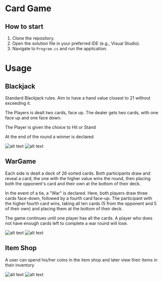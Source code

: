 # Card Game

## How to start

1. Clone the repository.
2. Open the solution file in your preferred IDE (e.g., Visual Studio).
3. Navigate to `Program.cs` and run the application.


# Usage
## Blackjack

Standard Blackjack rules. Aim to have a hand value closest to 21 without exceeding it.

The Players is dealt two cards, face up. The dealer gets two cards, with one face up and one face down.

The Player is given the choice to Hit or Stand

At the end of the round a winner is declared

![alt text](https://i.gyazo.com/ab60c3c23b953624ad3fc9d8ff2be263.png)
![alt text](https://i.gyazo.com/2ec545bc108f372a54debfb09f9b2351.png)


## WarGame

Each side is dealt a deck of 26 sorted cards. Both participants draw and reveal a card; the one with the higher value wins the round, then placing both the opponent's card and their own at the bottom of their deck.

In the event of a tie, a "War" is declared. Here, both players draw three cards face-down, followed by a fourth card face-up. The participant with the higher fourth card wins, taking all ten cards (5 from the opponent and 5 of their own) and placing them at the bottom of their deck.

The game continues until one player has all the cards. A player who does not have enough cards left to complete a war round will lose.

![alt text](https://i.gyazo.com/309c9d9c1600d3ab71e9d43496d180f5.png)
![alt text](https://i.gyazo.com/30225a615c4802fea31a9cc3f3be3c56.png)
## Item Shop

A user can spend his/her coins in the item shop and later view their items in their inventory

![alt text](https://i.gyazo.com/6e25da5c612b7a14eb265af0f50ef12c.png)
![alt text](https://i.gyazo.com/a76bda0ab80a660f5b2e4d024f37e5c6.png)



